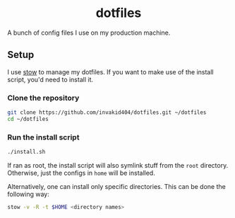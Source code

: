 <div align="center">
	<h1>dotfiles</h1>
</div>

A bunch of config files I use on my production machine.

## Setup

I use [stow](https://www.gnu.org/software/stow) to manage my dotfiles. If you want to make use of the install script, you'd need to install it.

### Clone the repository
```sh
git clone https://github.com/invakid404/dotfiles.git ~/dotfiles
cd ~/dotfiles
```

### Run the install script
```sh
./install.sh
```

If ran as root, the install script will also symlink stuff from the `root` directory. Otherwise, just the configs in `home` will be installed.

Alternatively, one can install only specific directories. This can be done the following way:
```sh
stow -v -R -t $HOME <directory names>
```
